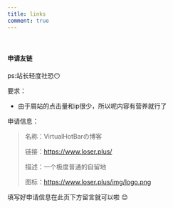 ```yaml
---
title: links
comment: true
---
```



</br>

<h4 id="申请友链"><a href="#申请友链" class="headerlink" title="申请友链"></a>申请友链</h4><p>ps:站长轻度社恐😶</p>
<p>要求：</p>
<ul>
<li>由于屑站的点击量和ip很少，所以呢内容有营养就行了</li>
</ul>
<p>申请信息：</p>
<blockquote>
<p>名称：VirtualHotBarの博客</p>
<p>链接：<a target="_blank" rel="noopener" href="https://www.loser.plus/">https://www.loser.plus/</a></p>
<p>描述：一个极度普通的自留地</p>
<p>图标：<a target="_blank" rel="noopener" href="https://www.loser.plus/img/logo.png">https://www.loser.plus/img/logo.png</a></p>
</blockquote>
<p>填写好申请信息在此页下方留言就可以啦 😊</p>
